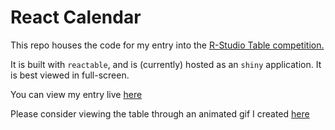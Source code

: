 # React Calendar

This repo houses the code for my entry into the [R-Studio Table competition.](https://community.rstudio.com/tag/table-contest)

It is built with `reactable`, and is (currently) hosted as an `shiny` application. It is best viewed in full-screen.

You can view my entry live [here](https://matt-kumar.shinyapps.io/react_calendar/)

Please consider viewing the table through an animated gif I created [here](https://github.com/mattkumar/react_calendar/blob/main/screencap.gif?raw=true)
 
